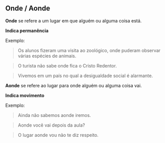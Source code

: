 ## Onde / Aonde



**Onde** se refere a um lugar em que alguém ou alguma coisa está.<br>

**Indica permanência**

Exemplo:

> Os alunos fizeram uma visita ao zoológico, onde puderam observar várias espécies de animais.

> O turista não sabe onde fica o Cristo Redentor.

> Vivemos em um país no qual a desigualdade social é alarmante.



**Aonde** se refere ao lugar para onde alguém ou alguma coisa vai.<br>

**Indica movimento** 

Exemplo:

> Ainda não sabemos aonde iremos.

> Aonde você vai depois da aula?

> O lugar aonde vou não te diz respeito.

